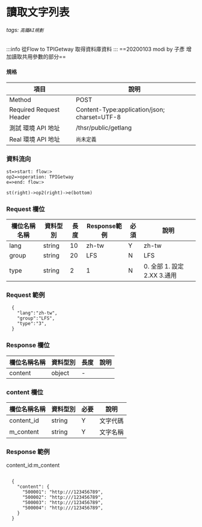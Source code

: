 # 讀取文字列表

###### tags: `高鐵AI規劃`
:::info
從Flow to TPIGetway 取得資料庫資料
:::
==20200103 modi by 子彥 增加讀取共用參數的部分==


#### 規格

  項目 | 說明
  ---- | ---
  Method | POST
  Required Request Header |  Content-Type:application/json; charset=UTF-8
  測試 環境 API 地址 | /thsr/public/getlang
  Real 環境 API 地址 | `尚未定義`

### 資料流向
```flow
st=>start: flow:>
op2=>operation: TPIGetway
e=>end: flow:>

st(right)->op2(right)->e(bottom)

```

### Request 欄位

  欄位名稱名稱 | 資料型別| 長度|Response範例| 必須 | 說明
  --------- | ------- |-----| --------|--------|--------
  lang | string | 10 | zh-tw |Y |zh-tw
  group | string | 20 | LFS | N | LFS
  type | string | 2 | 1 | N | 0. 全部 1. 設定 2.XX 3.通用
  



### Request 範例

```
  {
    "lang":"zh-tw",
    "group":"LFS",
    "type":"3",
  }
```


### Response 欄位

  欄位名稱名稱 | 資料型別| 長度| 說明
  --------- | ------- |-----| --------
  content | object | - | 


### content 欄位  

  欄位名稱名稱 | 資料型別| 必要| 說明
  --------- | ------- |-----| --------
  content_id | string | Y | 文字代碼
  m_content | string | Y | 文字名稱


### Response 範例
content_id:m_content
```

  {
    "content": {
      "500001": "http:///123456789",
      "500002": "http:///123456789",
      "500003": "http:///123456789",
      "500004": "http:///123456789",
    }
  }
```
